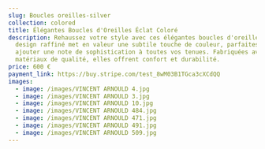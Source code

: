 ```yaml
---
slug: Boucles oreilles-silver
collection: colored
title: Élégantes Boucles d'Oreilles Éclat Coloré
description: Rehaussez votre style avec ces élégantes boucles d'oreilles. Leur
  design raffiné met en valeur une subtile touche de couleur, parfaites pour
  ajouter une note de sophistication à toutes vos tenues. Fabriquées avec des
  matériaux de qualité, elles offrent confort et durabilité.
price: 600 €
payment_link: https://buy.stripe.com/test_8wM03B1TGca3cXCdQQ
images:
  - image: /images/VINCENT ARNOULD 4.jpg
  - image: /images/VINCENT ARNOULD 3.jpg
  - image: /images/VINCENT ARNOULD 10.jpg
  - image: /images/VINCENT ARNOULD 484.jpg
  - image: /images/VINCENT ARNOULD 471.jpg
  - image: /images/VINCENT ARNOULD 491.jpg
  - image: /images/VINCENT ARNOULD 509.jpg
---
```

